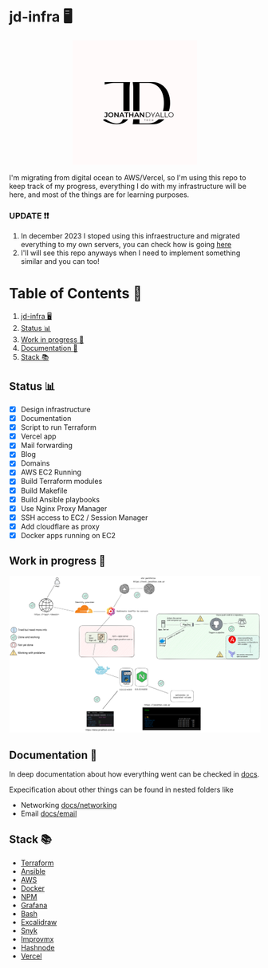 # jd-infra 🖥

<p align="center">
  <img width="250" height="250" src="./design/Logo.png">
</p>

I'm migrating from digital ocean to AWS/Vercel, so I'm using this repo to keep track of my progress, everything I do with my infrastructure will be here, and most of the things are for learning purposes.

### UPDATE ❗❗

1. In december 2023 I stoped using this infraestructure and migrated everything to my own servers, you can check how is going [here](https://github.com/jd-apprentice/jd-server)
2. I'll will see this repo anyways when I need to implement something similar and you can too!

# Table of Contents 📑

1. [jd-infra 🖥](#jd-infra-)
2. [Status 📊](#status-)
3. [Work in progress 🧰](#work-in-progress-)
4. [Documentation 📝](#documentation-)
5. [Stack 📚](#stack-)

## Status 📊

- [x] Design infrastructure
- [x] Documentation
- [x] Script to run Terraform
- [x] Vercel app
- [x] Mail forwarding
- [x] Blog
- [x] Domains
- [x] AWS EC2 Running
- [x] Build Terraform modules
- [x] Build Makefile
- [x] Build Ansible playbooks
- [x] Use Nginx Proxy Manager
- [x] SSH access to EC2 / Session Manager
- [x] Add cloudflare as proxy
- [x] Docker apps running on EC2

## Work in progress 🧰

![IMG](./design/ARQ_Oct.png)

## Documentation 📝

In deep documentation about how everything went can be checked in [docs](./docs/README.md).

Expecification about other things can be found in nested folders like

- Networking [docs/networking](./docs/networking/README.md)
- Email [docs/email](./docs/email/README.md)

## Stack 📚

- [Terraform](https://www.terraform.io/)
- [Ansible](https://www.ansible.com/)
- [AWS](https://aws.amazon.com/)
- [Docker](https://www.docker.com/)
- [NPM](https://nginxproxymanager.com/)
- [Grafana](https://grafana.com/)
- [Bash](https://www.gnu.org/software/bash/)
- [Excalidraw](https://excalidraw.com/)
- [Snyk](https://snyk.io/)
- [Improvmx](https://improvmx.com/)
- [Hashnode](https://hashnode.com/)
- [Vercel](https://vercel.com/)
